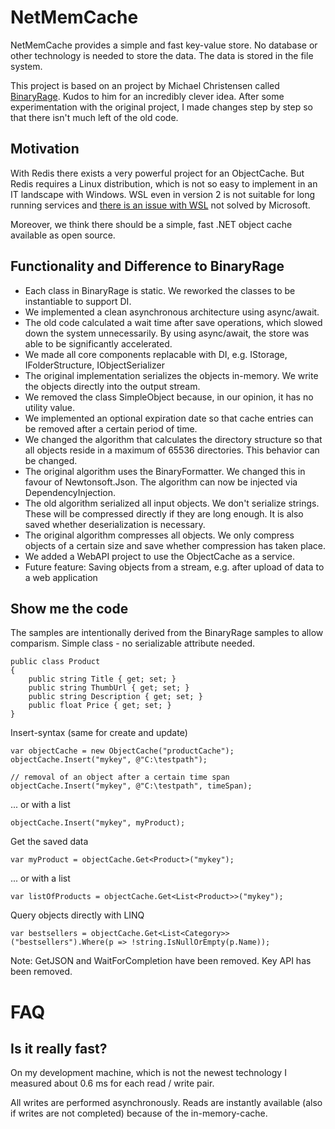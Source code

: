 # NetMemCache
NetMemCache provides a simple and fast key-value store. No database or other technology is needed to store the data. The data is stored in the file system.

This project is based on an project by Michael Christensen called [BinaryRage](https://github.com/mchidk/BinaryRage). Kudos to him for an incredibly clever idea. After some experimentation with the original project, I made changes step by step so that there isn't much left of the old code.

## Motivation
With Redis there exists a very powerful project for an ObjectCache. But Redis requires a Linux distribution, which is not so easy to implement in an IT landscape with Windows. WSL even in version 2 is not suitable for long running services and [there is an issue with WSL](https://github.com/MicrosoftDocs/WSL/issues/368) not solved by Microsoft.

Moreover, we think there should be a simple, fast .NET object cache available as open source.

## Functionality and Difference to BinaryRage
+ Each class in BinaryRage is static. We reworked the classes to be instantiable to support DI.
+ We implemented a clean asynchronous architecture using async/await.
+ The old code calculated a wait time after save operations, which slowed down the system unnecessarily. By using async/await, the store was able to be significantly accelerated.
+ We made all core components replacable with DI, e.g. IStorage, IFolderStructure, IObjectSerializer
+ The original implementation serializes the objects in-memory. We write the objects directly into the output stream.
+ We removed the class SimpleObject because, in our opinion, it has no utility value.
+ We implemented an optional expiration date so that cache entries can be removed after a certain period of time.
+ We changed the algorithm that calculates the directory structure so that all objects reside in a maximum of 65536 directories. This behavior can be changed.
+ The original algorithm uses the BinaryFormatter. We changed this in favour of Newtonsoft.Json. The algorithm can now be injected via DependencyInjection.
+ The old algorithm serialized all input objects. We don't serialize strings. These will be compressed directly if they are long enough. It is also saved whether deserialization is necessary.
+ The original algorithm compresses all objects. We only compress objects of a certain size and save whether compression has taken place.
+ We added a WebAPI project to use the ObjectCache as a service.
+ Future feature: Saving objects from a stream, e.g. after upload of data to a web application

## Show me the code
The samples are intentionally derived from the BinaryRage samples to allow comparism.
Simple class - no serializable attribute needed.

	public class Product
	{
		public string Title { get; set; }
		public string ThumbUrl { get; set; }
		public string Description { get; set; }
		public float Price { get; set; }
	}

Insert-syntax (same for create and update)

	var objectCache = new ObjectCache("productCache");
	objectCache.Insert("mykey", @"C:\testpath");
	
	// removal of an object after a certain time span
	objectCache.Insert("mykey", @"C:\testpath", timeSpan);

... or with a list

	objectCache.Insert("mykey", myProduct);

Get the saved data

	var myProduct = objectCache.Get<Product>("mykey");
	
... or with a list

	var listOfProducts = objectCache.Get<List<Product>>("mykey");

Query objects directly with LINQ

	var bestsellers = objectCache.Get<List<Category>>("bestsellers").Where(p => !string.IsNullOrEmpty(p.Name));

Note: GetJSON and WaitForCompletion have been removed. Key API has been removed.

# FAQ
## Is it really fast?
On my development machine, which is not the newest technology I measured about 0.6 ms for each read / write pair.

All writes are performed asynchronously. Reads are instantly available (also if writes are not completed) because of the in-memory-cache.

